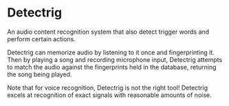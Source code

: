 Detectrig
==========

An audio content recognition system that also detect trigger words and perform certain actions.

Detectrig can memorize audio by listening to it once and fingerprinting it. Then by playing a song and recording microphone input, Detectrig attempts to match the audio against the fingerprints held in the database, returning the song being played. 

Note that for voice recognition, Detectrig is not the right tool! Detectrig excels at recognition of exact signals with reasonable amounts of noise.